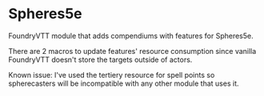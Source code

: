 # Spheres5e
FoundryVTT module that adds compendiums with features for Spheres5e.

There are 2 macros to update features' resource consumption since vanilla FoundryVTT doesn't store the targets outside of actors.

Known issue: I've used the tertiery resource for spell points so spherecasters will be incompatible with any other module that uses it. 